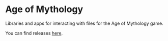 # Age of Mythology

Libraries and apps for interacting with files for the Age of Mythology game.

You can find releases [here](https://petar.page/l/modding).
